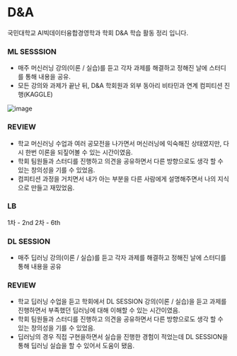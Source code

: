 # D&A
국민대학교 AI빅데이터융합경영학과 학회 D&A 학습 활동 정리 입니다.

### ML SESSSION
- 매주 머신러닝 강의(이론 / 실습)를 듣고 각자 과제를 해결하고 정해진 날에 스터디를 통해 내용을 공유.
- 모든 강의와 과제가 끝난 뒤, D&A 학회원과 외부 동아리 비타민과 연계 컴피티션 진행(KAGGLE)

![image](https://user-images.githubusercontent.com/103553532/200776267-7e982bc6-170b-45cc-8f77-316ecdea5aa0.png)

### REVIEW
- 학교 머신러닝 수업과 여러 공모전을 나가면서 머신러닝에 익숙해진 상태였지만, 다시 한번 이론을 되짚어볼 수 있는 시간이였음.
- 학회 팀원들과 스터디를 진행하고 의견을 공유하면서 다른 방향으로도 생각 할 수 있는 창의성을 기를 수 있었음.
- 컴피티션 과정을 거치면서 내가 아는 부분을 다른 사람에게 설명해주면서 나의 지식으로 만들고 재밌었음.

### LB

1차 - 2nd
2차 - 6th

### DL SESSION
- 매주 딥러닝 강의(이론 / 실습)를 듣고 각자 과제를 해결하고 정해진 날에 스터디를 통해 내용을 공유

### REVIEW
- 학교 딥러닝 수업을 듣고 학회에서 DL SESSION 강의(이론 / 실습)을 듣고 과제를 진행하면서 부족했던 딥러닝에 대해 이해할 수 있는 시간이였음.
- 학회 팀원들과 스터디를 진행하고 의견을 공유하면서 다른 방향으로도 생각 할 수 있는 창의성을 기를 수 있었음.
- 딥러닝의 경우 직접 구현을하면서 실습을 진행한 경험이 적었는데 DL SESSION을 통해 딥러닝 실습을 할 수 있어서 도움이 됐음.


